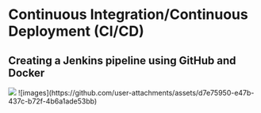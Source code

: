 <h1>Continuous Integration/Continuous Deployment (CI/CD)</h1>
<h2>Creating a Jenkins pipeline using GitHub and Docker</h2>
<img src="./assets/about/bed1.jpg"/>
![images](https://github.com/user-attachments/assets/d7e75950-e47b-437c-b72f-4b6a1ade53bb)
